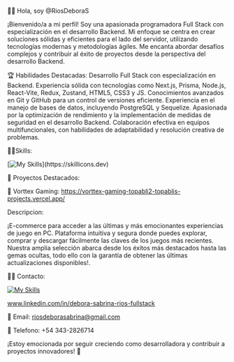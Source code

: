 

🙋‍♀️ Hola, soy @RiosDeboraS 


¡Bienvenido/a a mi perfil! Soy una apasionada programadora Full Stack con especialización en el desarrollo Backend. Mi enfoque se centra en crear soluciones sólidas y eficientes para el lado del servidor, utilizando tecnologías modernas y metodologías ágiles. Me encanta abordar desafíos complejos y contribuir al éxito de proyectos desde la perspectiva del desarrollo Backend.

 🏆 Habilidades Destacadas:
Desarrollo Full Stack con especialización en Backend.
Experiencia sólida con tecnologías como Next.js, Prisma, Node.js, React-Vite, Redux, Zustand, HTML5, CSS3 y JS.
Conocimientos avanzados en Git y GitHub para un control de versiones eficiente.
Experiencia en el manejo de bases de datos, incluyendo PostgreSQL y Sequelize.
Apasionada por la optimización de rendimiento y la implementación de medidas de seguridad en el desarrollo Backend.
Colaboración efectiva en equipos multifuncionales, con habilidades de adaptabilidad y resolución creativa de problemas.

🌟✨Skills:


 [![My Skills](https://skillicons.dev/icons?i=js,html,css,vite,nextjs,nodejs,postgres,prisma,react,redux,sequelize,vercel,)](https://skillicons.dev)


 🔔 Proyectos Destacados:

 🌟 Vorttex Gaming: https://vorttex-gaming-topabli2-topablis-projects.vercel.app/
 
 Descripcion: 
 
 ¡E-commerce para acceder a las últimas y más emocionantes experiencias de juego en PC. Plataforma intuitiva y segura donde puedes explorar, comprar y descargar fácilmente las claves de los juegos más recientes. Nuestra 
  amplia selección abarca desde los éxitos más destacados hasta las gemas ocultas, todo ello con la garantía de obtener las últimas actualizaciones disponibles!.


 📍📌 Contacto:

 [![My Skills](https://skillicons.dev/icons?i=linkedin)](https://skillicons.dev)       
 
 www.linkedin.com/in/debora-sabrina-rios-fullstack

 📨 Email: riosdeborasabrina@gmail.com

 📲 Telefono: +54 343-2826714

  
 

 

¡Estoy emocionada por seguir creciendo como desarrolladora y contribuir a proyectos innovadores! 🚀



